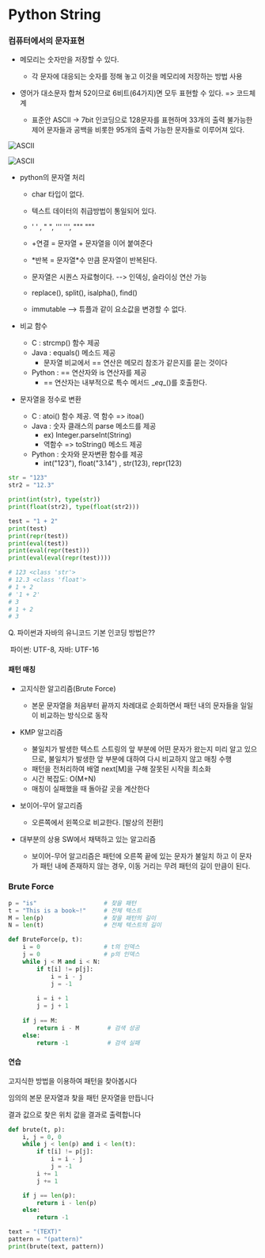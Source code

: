 # Python String

### 컴퓨터에서의 문자표현

* 메모리는 숫자만을 저장할 수 있다.
  * 각 문자에 대응되는 숫자를 정해 놓고 이것을 메모리에 저장하는 방법 사용

* 영어가 대소문자 합쳐 52이므로 6비트(64가지)면 모두 표현할 수 있다. => 코드체계
  * 표준안 ASCII -> 7bit 인코딩으로 128문자를 표현하며 33개의 출력 불가능한 제어 문자들과 공백을 비롯한 95개의 출력 가능한 문자들로 이루어져 있다.

![ASCII](https://mblogthumb-phinf.pstatic.net/20150122_214/ouwukwfy_14218983802750XhtH_JPEG/%BE%C6%BD%BA%C5%B0%C4%DA%B5%E5%C7%A5_01.jpg?type=w2)



![ASCII](https://mblogthumb-phinf.pstatic.net/20150122_206/ouwukwfy_1421898380619oE3vf_JPEG/%BE%C6%BD%BA%C5%B0%C4%DA%B5%E5%C7%A5_02.jpg?type=w2)





* python의 문자열 처리

  * char 타입이 없다.

  * 텍스트 데이터의 취급방법이 통일되어 있다.

  * ' ' , " ", ''' ''', """ """

  * +연결 = 문자열 + 문자열을 이어 붙여준다

  * *반복 = 문자열\*수 만큼 문자열이 반복된다.

  * 문자열은 시퀀스 자료형이다. --> 인덱싱, 슬라이싱 연산 가능

  * replace(), split(), isalpha(), find()

  * immutable --> 튜플과 같이 요소값을 변경할 수 없다.

    

    

* 비교 함수
  * C : strcmp() 함수 제공
  * Java : equals() 메소드 제공
    * 문자열 비교에서 == 연산은 메모리 참조가 같은지를 묻는 것이다
  * Python : == 연산자와 is 연산자를 제공
    * == 연산자는 내부적으로 특수 메서드 \__eq__()를 호출한다.



* 문자열을 정수로 변환
  * C : atoi() 함수 제공. 역 함수 => itoa()
  * Java : 숫자 클래스의 parse 메소드를 제공
    * ex) Integer.parseInt(String)
    * 역함수 => toString() 메소드 제공
  * Python : 숫자와 문자변환 함수를 제공
    * int("123"), float("3.14") , str(123), repr(123)

```python
str = "123"
str2 = "12.3"

print(int(str), type(str))
print(float(str2), type(float(str2)))

test = "1 + 2"
print(test)
print(repr(test))
print(eval(test))
print(eval(repr(test)))
print(eval(eval(repr(test))))

# 123 <class 'str'>
# 12.3 <class 'float'>
# 1 + 2
# '1 + 2'
# 3
# 1 + 2
# 3
```



Q. 파이썬과 자바의 유니코드 기본 인코딩 방법은??

​	파이썬: UTF-8, 자바: UTF-16



#### 패턴 매칭

* 고지식한 알고리즘(Brute Force)
  * 본문 문자열을 처음부터 끝까지 차례대로 순회하면서 패턴 내의 문자들을 일일이 비교하는 방식으로 동작



* KMP 알고리즘
  * 불일치가 발생한 텍스트 스트링의 앞 부분에 어떤 문자가 왔는지 미리 알고 있으므로, 불일치가 발생한 앞 부분에 대하여 다시 비교하지 않고 매칭 수행
  * 패턴을 전처리하여 배열 next[M]을 구해 잘못된 시작을 최소화
  * 시간 복잡도: O(M+N)
  * 매칭이 실패했을 때 돌아갈 곳을 계산한다



* 보이어-무어 알고리즘

  * 오른쪽에서 왼쪽으로 비교한다. [발상의 전환!]
* 대부분의 상용 SW에서 채택하고 있는 알고리즘
  * 보이어-무어 알고리즘은 패턴에 오른쪽 끝에 있는 문자가 불일치 하고 이 문자가 패턴 내에 존재하지 않는 경우, 이동 거리는 무려 패턴의 길이 만큼이 된다.



### Brute Force

```python
p = "is"                   # 찾을 패턴
t = "This is a book~!"     # 전체 텍스트
M = len(p)                 # 찾을 패턴의 길이
N = len(t)                 # 전체 텍스트의 길이

def BruteForce(p, t):
    i = 0                  # t의 인덱스
    j = 0                  # p의 인덱스
    while j < M and i < N:
        if t[i] != p[j]:
            i = i - j
            j = -1
            
        i = i + 1
        j = j + 1
        
    if j == M:
        return i - M        # 검색 성공
    else:
        return -1           # 검색 실패
```



#### 연습

고지식한 방법을 이용하여 패턴을 찾아봅시다 

임의의 본문 문자열과 찾을 패턴 문자열을 만듭니다 

결과 값으로 찾은 위치 값을 결과로 출력합니다

```python
def brute(t, p):
    i, j = 0, 0
    while j < len(p) and i < len(t):
        if t[i] != p[j]:
            i = i - j
            j = -1
        i += 1
        j += 1

    if j == len(p):
        return i - len(p)
    else:
        return -1

text = "(TEXT)"
pattern = "(pattern)"
print(brute(text, pattern))
```

